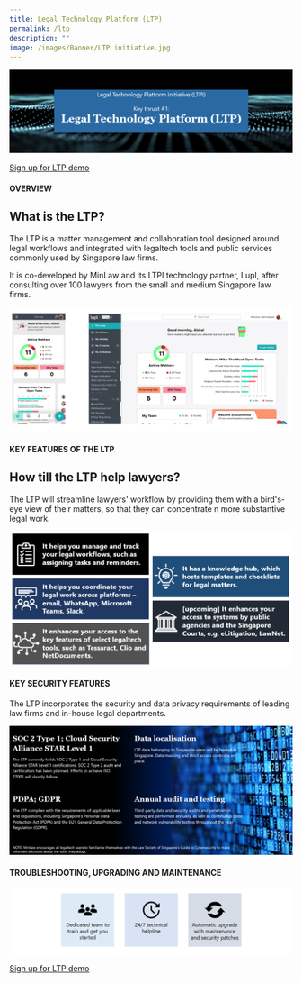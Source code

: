 ```yaml
---
title: Legal Technology Platform (LTP)
permalink: /ltp
description: ""
image: /images/Banner/LTP initiative.jpg
---
```

![](/images/LTP%20folder/1%20top%20banner.png)

[Sign up for LTP demo](https://lupl.com/singapore/)

#### OVERVIEW

## What is the LTP?

The LTP is a matter management and collaboration tool designed around legal workflows and integrated with legaltech tools and public services commonly used by Singapore law firms.

It is co-developed by MinLaw and its LTPI technology partner, Lupl, after consulting over 100 lawyers from the small and medium Singapore law firms.

![LTP dashboard](/images/LTP%20folder/2%20dashboard.png)


#### KEY FEATURES OF THE LTP

## How till the LTP help lawyers?

The LTP will streamline lawyers' workflow by providing them with a bird's-eye view of their matters, so that they can concentrate n more substantive legal work.

![LTP key features](/images/LTP%20folder/3%20key%20features.png)

#### KEY SECURITY FEATURES

The LTP incorporates the security and data privacy requirements of leading law firms and in-house legal departments.

![LTP key security features](/images/LTP%20folder/4%20key%20security%20features.png)

#### TROUBLESHOOTING, UPGRADING AND MAINTENANCE

![LTP support](/images/LTP%20folder/5%20troubleshooting.png)

[Sign up for LTP demo](https://lupl.com/singapore/)